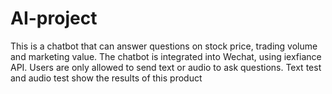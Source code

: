 # AI-project
This is a chatbot that can answer questions on stock price, trading volume and marketing value. 
The chatbot is integrated into Wechat, using iexfiance API.
Users are only allowed to send text or audio to ask questions.
Text test and audio test show the results of this product
